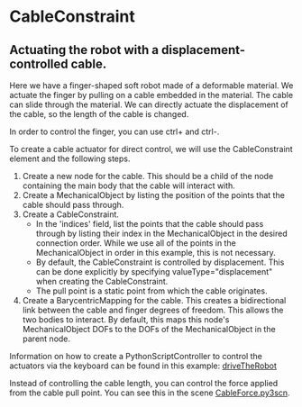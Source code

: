 # CableConstraint

Actuating the robot with a displacement-controlled cable.
----------------

Here we have a finger-shaped soft robot made of a deformable material. We actuate the finger by pulling on a cable embedded in the material. The cable can slide through the material. We can directly actuate the displacement of the cable, so the length of the cable is changed.

In order to control the finger, you can use ctrl+ and ctrl-.

To create a cable actuator for direct control, we will use the CableConstraint element and the following steps.
1. Create a new node for the cable. This should be a child of the node containing the main body that the cable will interact with.
2. Create a MechanicalObject by listing the position of the points that the cable should pass through.
3. Create a CableConstraint.
	* In the 'indices' field, list the points that the cable should pass through by listing their index in the MechanicalObject in the desired connection order. While we use all of the points in the MechanicalObject in order in this example, this is not necessary.
	* By default, the CableConstraint is controlled by displacement. This can be done explicitly by specifying valueType="displacement" when creating the CableConstraint.
	* The pull point is a static point from which the cable originates.
4. Create a BarycentricMapping for the cable. This creates a bidirectional link between the cable and finger degrees of freedom. This allows the two bodies to interact. By default, this maps this node's MechanicalObject DOFs to the DOFs of the MechanicalObject in the parent node.

Information on how to create a PythonScriptController to control the actuators via the keyboard can be found in this example: [driveTheRobot](../../DriveTheRobot/Simulation.py)

Instead of controlling the cable length, you can control the force applied from the cable pull point. You can see this in the scene [CableForce.py3scn](CableForce.py).
